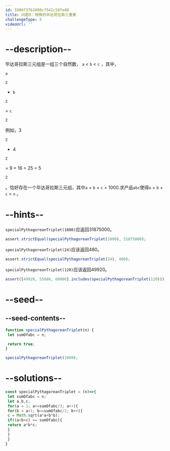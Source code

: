 ```yaml
---
id: 5900f3761000cf542c50fe88
title: 问题9：特殊的毕达哥拉斯三重奏
challengeType: 5
videoUrl: ''
---
```


# --description--

毕达哥拉斯三元组是一组三个自然数， `a` &lt; `b` &lt; `c` ，其中，

`a` 

<sup>2</sup>

-   `b` 

<sup>2</sup>

 = `c` 

<sup>2</sup>

例如，3 

<sup>2</sup>

-   4 

<sup>2</sup>

 = 9 + 16 = 25 = 5 

<sup>2</sup>

 。恰好存在一个毕达哥拉斯三元组，其中`a` + `b` + `c` = 1000.求产品`abc`使得`a` + `b` + `c` = `n` 。

# --hints--

`specialPythagoreanTriplet(1000)`应返回31875000。

```js
assert.strictEqual(specialPythagoreanTriplet(1000), 31875000);
```

`specialPythagoreanTriplet(24)`应该返回480。

```js
assert.strictEqual(specialPythagoreanTriplet(24), 480);
```

`specialPythagoreanTriplet(120)`应该返回49920。

```js
assert([49920, 55080, 60000].includes(specialPythagoreanTriplet(120)));
```

# --seed--

## --seed-contents--

```js
function specialPythagoreanTriplet(n) {
 let sumOfabc = n;

 return true;
}

specialPythagoreanTriplet(1000);
```

# --solutions--

```js
const specialPythagoreanTriplet = (n)=>{
 let sumOfabc = n;
 let a,b,c;
 for(a = 1; a<=sumOfabc/3; a++){
 for(b = a+1; b<=sumOfabc/2; b++){
 c = Math.sqrt(a*a+b*b);
 if((a+b+c) == sumOfabc){
 return a*b*c;
 }
 }
 }
}
```
